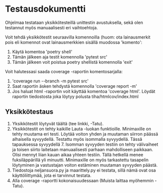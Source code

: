 # Testausdokumentti

Ohjelmaa testataan yksikkötesteillä unittestin avustuksella, sekä olen testannut myös manuaalisesti eri vaihtoehtoja.

Voit tehdä yksikkötestit seuraavilla komennoilla (huom: ota lainausmerkit pois eli komennot ovat lainausmerkkien sisällä muodossa 'komento':
1. Käytä komentoa 'poetry shell'
2. Tämän jälkeen aja testit komennolla 'pytest src'
3. Tämän jälkeen voit poistua poetry shellistä komennolla 'exit'

Voit halutessasi saada coverage -raportin komentosarjalla:
1. 'coverage run --branch -m pytest src'
2. Saat raportin äsken tehdystä komennolla 'coverage report -m'
3. Jos haluat html -raportin voit käyttää komentoa 'coverage html'. Löydät raportin tiedostosta joka löytyy polusta tiha/htmlcov/index.html

## Yksikkötestaus

1. Yksikkötestit löytyvät täältä (tee linkki, -Tatu).
2. Yksikkötestit on tehty kaikille Lauta -luokan funktioille. Minimaxille on tehty muutama eri
testi. Löytää voiton yhden ja muutaman siirron päässä alhaisella syvyydellä. Testattu myös isommalla syvyydellä. Tässä tapauksessa syvyydellä 7. Isomman syvyyden testiin on tehty välivaiheet ja toisen siirto laitetaan manuaalisesti parhaan mahdolliseen paikkaan. Olisi mennyt liian kauan aikaa yhteen testiin. Tällä hetkellä menee fuksiläppärillä yli minuutti. Minimaxille on myös tarkastettu tasapelin löytyminen ja vastustajan voiton estäminen muutaman syvyyden päästä.
3. Tiedostoja neljansuora.py ja maarittely.py ei testata, sillä nämä ovat osa käyttöliittymää, jota ei tarvinnut testata.
4. Alla coverage -raportti kokonaisuudessaan (Muista laittaa myöhemmin -Tatu). 
